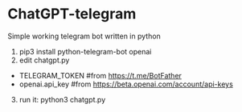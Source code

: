 # ChatGPT-telegram
Simple working telegram bot written in python
1. pip3 install python-telegram-bot openai
2. edit chatgpt.py
- TELEGRAM_TOKEN #from https://t.me/BotFather
- openai.api_key #from https://beta.openai.com/account/api-keys
3. run it: python3 chatgpt.py
